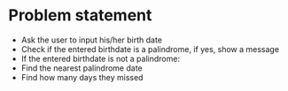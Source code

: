 # Problem statement
* Ask the user to input his/her birth date
* Check if the entered birthdate is a palindrome, if yes, show a message
* If the entered birthdate is not a palindrome:
* Find the nearest palindrome date
* Find how many days they missed

 
